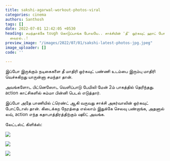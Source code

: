 ```yaml
---
title: sakshi-agarwal-workout-photos-viral
categories: cinema
authors: Santhosh
tags: []
date: 2022-07-01 12:42:05 +0530
heading: சமந்தாக்கே tough கொடுப்பாங்க போலயே.. சாக்சியின் 'தீ' ஒர்கவுட் ஹாட் போட்டோஸ்
  வைரல்..!
preview_image: "/images/2022/07/01/sakshi-latest-photos-jpg.jpeg"
image_uploader: []
code: ''

---
```

இப்போ இருக்கும் நடிகைகளை தீ மாதிரி ஒர்கவுட் பண்ணி உடம்பை இரும்பு மாதிரி வெச்சுகிறது யாருன்னா சமந்தா தான்.

அவங்களோட பிட்னெஸோட வெளிப்பாடு பேமிலி மேன் 2ம் பாகத்தில் தெரிந்தது. action காட்சிகளில் சும்மா பின்னி பெடல் எடுத்தார்.

இப்போ அதே பாணியில் ட்ரெண்ட் ஆகி வருவது சாக்சி அகர்வாலின் ஒர்கவுட் போட்டோஸ் தான். கிடைக்கற நேரத்தை எல்லாம் இதுக்கே செலவு பண்றாங்க, அதனால் லவ், action எந்த கதாபாத்திரத்திற்கும் ஷூட் அவங்க.

லேட்டஸ்ட் கிளிக்ஸ்:

![](/images/2022/07/01/sakshi-6packs-recent-clicks-1-jpg.jpeg)

![](/images/2022/07/01/sakshi-6packs-recent-clicks-2-jpg.jpeg)

![](/images/2022/07/01/sakshi-6packs-recent-clicks-jpg.jpeg)
